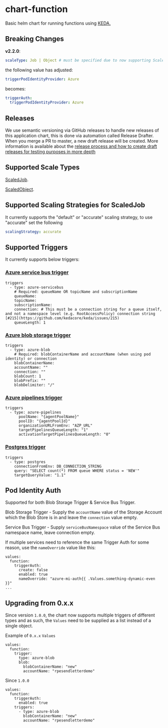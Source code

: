 # chart-function

Basic helm chart for running functions using [KEDA.](https://keda.sh/)

## Breaking Changes

**v2.2.0**:
``` yaml
scaleType: Job | Object # must be specified due to now supporting ScaledJob & ScaledObject
```

the following value has adjusted:
```yaml
triggerPodIdentityProvider: Azure
```
becomes:
```yaml
triggerAuth:
  triggerPodIdentityProvider: Azure
```

## Releases
We use semantic versioning via GitHub releases to handle new releases of this application chart, this is done via automation called Release Drafter. When you merge a PR to master, a new draft release will be created.
More information is available about the [release process and how to create draft releases for testing purposes in more depth](https://hmcts.github.io/ops-runbooks/Testing-Changes/drafting-a-release.html)


## Supported Scale Types

[ScaledJob](https://keda.sh/docs/1.4/concepts/scaling-jobs/).

[ScaledObject](https://keda.sh/docs/2.8/concepts/scaling-deployments/).

## Supported Scaling Strategies for ScaledJob

It currently supports the "default" or "accurate" scaling strategy, to use "accurate" set the following
``` yaml
scalingStrategy: accurate
```

## Supported Triggers

It currently supports below triggers:

### [Azure service bus trigger](https://keda.sh/docs/1.4/scalers/azure-service-bus/)
```helmyaml
triggers
  - type: azure-servicebus 
    # Required: queueName OR topicName and subscriptionName
    queueName:
    topicName:
    subscriptionName:
    connection: # This must be a connection string for a queue itself, and not a namespace level (e.g. RootAccessPolicy) connection string [#215](https://github.com/kedacore/keda/issues/215)
    queueLength: 1
```
### [Azure blob storage trigger](https://keda.sh/docs/1.4/scalers/azure-storage-blob/)
```helmyaml
triggers
  - type: azure-blob
    # Required: blobContainerName and accountName (when using pod identity) or connection
    blobContainerName:
    accountName: ""
    connection: ""
    blobCount: 1
    blobPrefix: ""
    blobDelimiter: "/"
```
### [Azure pipelines trigger](https://keda.sh/docs/2.9/scalers/azure-pipelines/#trigger-specification)
```helmyaml
triggers
  - type: azure-pipelines
      poolName: "{agentPoolName}"
      poolID: "{agentPoolId}"
      organizationURLFromEnv: "AZP_URL"
      targetPipelinesQueueLength: "1"
      activationTargetPipelinesQueueLength: "0"
```
### [Postgres trigger](https://keda.sh/docs/2.11/scalers/postgresql/)
```helmyaml
triggers
  - type: postgres
    connectionFromEnv: DB_CONNECTION_STRING
    query: "SELECT count(*) FROM queue WHERE status = 'NEW'"
    targetQueryValue: "1.1"
```

## Pod Identity Auth

Supported for both Blob Storage Trigger & Service Bus Trigger.

Blob Storage Trigger - Supply the `accountName` value of the Storage Account which the Blob Store is in and leave the `connection` value empty.

Service Bus Trigger - Supply `serviceBusNamespace` value of the Service Bus namespace name, leave connection empty.

If multiple services need to reference the same Trigger Auth for some reason, use the `nameOverride` value like this:
```helmyaml
values:
  function:
    triggerAuth:
      create: false
      enabled: true
      nameOverride: "azure-mi-auth{{ .Values.something-dynamic-even }}"
...
```

## Upgrading from 0.x.x
Since version `1.0.0`, the chart now supports multiple triggers of different types and as such, the `Values` need to be 
supplied as a list instead of a single object.

Example of `0.x.x` `Values`
```helmyaml
values:
  function:
    trigger:
      type: azure-blob
      blob:
        blobContainerName: "new"
        accountName: "rpesendletterdemo"
```

Since `1.0.0`
```helmyaml
values:
  function:
    triggerAuth:
      enabled: true
    triggers:
      - type: azure-blob
        blobContainerName: "new"
        accountName: "rpesendletterdemo"
```
